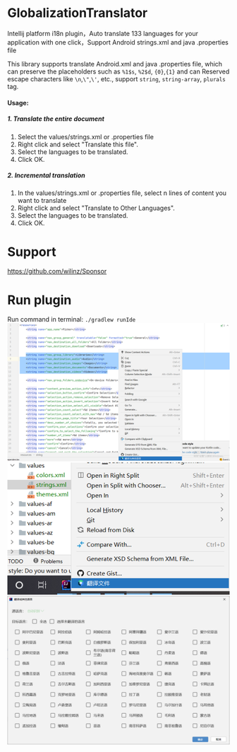 # GlobalizationTranslator
Intellij platform i18n plugin，Auto translate 133 languages for your application with one click，Support Android strings.xml and java .properties file

This library supports translate Android.xml and java .properties file, which can preserve the placeholders such as ```%1$s```, ```%2$d```, ```{0}```,```{1}``` and can Reserved escape characters like ```\n```,```\"```,```\'```, etc., support ```string```, ```string-array```, ```plurals``` tag.

<h4>Usage:</h4>
<h5>1. Translate the entire document</h5>
<ol>
    <li>Select the values/strings.xml or .properties file</li>
    <li>Right click and select "Translate this file".</li>
    <li>Select the languages to be translated.</li>
    <li>Click OK.</li>
</ol>
<h5>2. Incremental translation</h5>
<ol>
    <li>In the values/strings.xml or .properties file, select n lines of content you want to translate</li>
    <li>Right click and select "Translate to Other Languages".</li>
    <li>Select the languages to be translated.</li>
    <li>Click OK.</li>
</ol>

# Support
https://github.com/wilinz/Sponsor

# Run plugin
Run command in terminal: `./gradlew runIde`
<img src="img/20220417014525.png"   />
<img src="img/20220417014733.png"  />
<img src="img/20220417014758.png"   />
